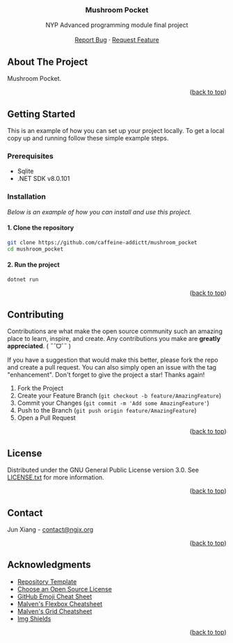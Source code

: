 <a name="readme-top"></a>

<!-- PROJECT LOGO -->
<br />
<div align="center">
  <h3 align="center">Mushroom Pocket</h3>

  <p align="center">
    NYP Advanced programming module final project
    <br />
    <br />
    <a href="https://github.com/caffeine-addictt/mushroom_pocket/issues">Report Bug</a>
    ·
    <a href="https://github.com/caffeine-addictt/mushroom_pocket/issues">Request Feature</a>
  </p>
</div>

<!-- ABOUT THE PROJECT -->

## About The Project

Mushroom Pocket.

<p align="right">(<a href="#readme-top">back to top</a>)</p>

<!-- GETTING STARTED -->

## Getting Started

This is an example of how you can set up your project locally.
To get a local copy up and running follow these simple example steps.

### Prerequisites

- Sqlite
- .NET SDK v8.0.101

### Installation

_Below is an example of how you can install and use this project._

#### 1. Clone the repository

```sh
git clone https://github.com/caffeine-addictt/mushroom_pocket
cd mushroom_pocket
```

#### 2. Run the project

```sh
dotnet run
```

<p align="right">(<a href="#readme-top">back to top</a>)</p>

<!-- CONTRIBUTING -->

## Contributing

Contributions are what make the open source community such an amazing place to learn, inspire, and create. Any contributions you make are **greatly appreciated**. ( ˶ˆᗜˆ˵ )

If you have a suggestion that would make this better, please fork the repo and create a pull request. You can also simply open an issue with the tag "enhancement".
Don't forget to give the project a star! Thanks again!

1. Fork the Project
2. Create your Feature Branch (`git checkout -b feature/AmazingFeature`)
3. Commit your Changes (`git commit -m 'Add some AmazingFeature'`)
4. Push to the Branch (`git push origin feature/AmazingFeature`)
5. Open a Pull Request

<p align="right">(<a href="#readme-top">back to top</a>)</p>

<!-- LICENSE -->

## License

Distributed under the GNU General Public License version 3.0. See [LICENSE.txt](./LICENSE.txt) for more information.

<p align="right">(<a href="#readme-top">back to top</a>)</p>

<!-- CONTACT -->

## Contact

Jun Xiang - [contact@ngjx.org](mailto:contact@ngjx.org)

<p align="right">(<a href="#readme-top">back to top</a>)</p>

<!-- ACKNOWLEDGMENTS -->

## Acknowledgments

- [Repository Template](https://github.com/caffeine-addictt/template)
- [Choose an Open Source License](https://choosealicense.com)
- [GitHub Emoji Cheat Sheet](https://www.webpagefx.com/tools/emoji-cheat-sheet)
- [Malven's Flexbox Cheatsheet](https://flexbox.malven.co/)
- [Malven's Grid Cheatsheet](https://grid.malven.co/)
- [Img Shields](https://shields.io)

<p align="right">(<a href="#readme-top">back to top</a>)</p>
